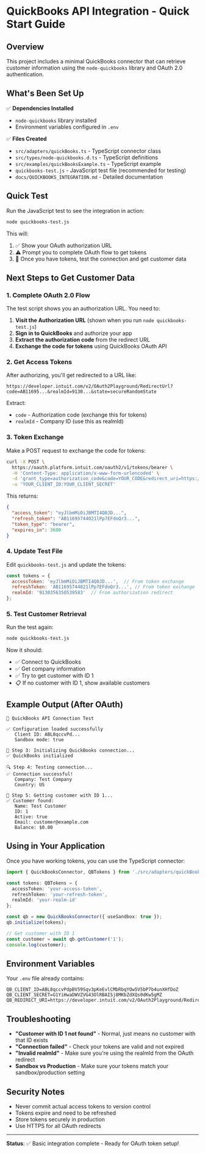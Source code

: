# QuickBooks API Integration - Quick Start Guide

## Overview

This project includes a minimal QuickBooks connector that can retrieve customer information using the `node-quickbooks` library and OAuth 2.0 authentication.

## What's Been Set Up

✅ **Dependencies Installed**
- `node-quickbooks` library installed
- Environment variables configured in `.env`

✅ **Files Created**
- `src/adapters/quickBooks.ts` - TypeScript connector class
- `src/types/node-quickbooks.d.ts` - TypeScript definitions
- `src/examples/quickBooksExample.ts` - TypeScript example
- `quickbooks-test.js` - JavaScript test file (recommended for testing)
- `docs/QUICKBOOKS_INTEGRATION.md` - Detailed documentation

## Quick Test

Run the JavaScript test to see the integration in action:

```bash
node quickbooks-test.js
```

This will:
1. ✅ Show your OAuth authorization URL
2. ⚠️ Prompt you to complete OAuth flow to get tokens
3. 🔄 Once you have tokens, test the connection and get customer data

## Next Steps to Get Customer Data

### 1. Complete OAuth 2.0 Flow

The test script shows you an authorization URL. You need to:

1. **Visit the Authorization URL** (shown when you run `node quickbooks-test.js`)
2. **Sign in to QuickBooks** and authorize your app
3. **Extract the authorization code** from the redirect URL
4. **Exchange the code for tokens** using QuickBooks OAuth API

### 2. Get Access Tokens

After authorizing, you'll get redirected to a URL like:
```
https://developer.intuit.com/v2/OAuth2Playground/RedirectUrl?code=AB11695...&realmId=9130...&state=secureRandomState
```

Extract:
- `code` - Authorization code (exchange this for tokens)
- `realmId` - Company ID (use this as realmId)

### 3. Token Exchange

Make a POST request to exchange the code for tokens:

```bash
curl -X POST \
  https://oauth.platform.intuit.com/oauth2/v1/tokens/bearer \
  -H 'Content-Type: application/x-www-form-urlencoded' \
  -d 'grant_type=authorization_code&code=YOUR_CODE&redirect_uri=https://developer.intuit.com/v2/OAuth2Playground/RedirectUrl' \
  -u 'YOUR_CLIENT_ID:YOUR_CLIENT_SECRET'
```

This returns:
```json
{
  "access_token": "eyJlbmMiOiJBMTI4Q0JD...",
  "refresh_token": "AB11695744021lPp7EFdoQr3...",
  "token_type": "bearer",
  "expires_in": 3600
}
```

### 4. Update Test File

Edit `quickbooks-test.js` and update the tokens:

```javascript
const tokens = {
  accessToken: 'eyJlbmMiOiJBMTI4Q0JD...',  // From token exchange
  refreshToken: 'AB11695744021lPp7EFdoQr3...', // From token exchange
  realmId: '9130356350539583'  // From authorization redirect
};
```

### 5. Test Customer Retrieval

Run the test again:

```bash
node quickbooks-test.js
```

Now it should:
- ✅ Connect to QuickBooks
- ✅ Get company information
- ✅ Try to get customer with ID 1
- 📋 If no customer with ID 1, show available customers

## Example Output (After OAuth)

```
🚀 QuickBooks API Connection Test

✅ Configuration loaded successfully
   Client ID: ABL8qccvPd...
   Sandbox mode: true

🔧 Step 3: Initializing QuickBooks connection...
✅ QuickBooks initialized

🔍 Step 4: Testing connection...
✅ Connection successful!
   Company: Test Company
   Country: US

👤 Step 5: Getting customer with ID 1...
✅ Customer found:
   Name: Test Customer
   ID: 1
   Active: true
   Email: customer@example.com
   Balance: $0.00
```

## Using in Your Application

Once you have working tokens, you can use the TypeScript connector:

```typescript
import { QuickBooksConnector, QBTokens } from './src/adapters/quickBooks';

const tokens: QBTokens = {
  accessToken: 'your-access-token',
  refreshToken: 'your-refresh-token',
  realmId: 'your-realm-id'
};

const qb = new QuickBooksConnector({ useSandbox: true });
qb.initialize(tokens);

// Get customer with ID 1
const customer = await qb.getCustomer('1');
console.log(customer);
```

## Environment Variables

Your `.env` file already contains:
```env
QB_CLIENT_ID=ABL8qccvPdpBV59Sqv3pKeEvlCMbRbqYOw5V5bP7b4unXHfDoZ
QB_CLIENT_SECRET=G1YiHwaDWVZVG43OlRBAISj8MKbZdXQs0dKw5gMZ
QB_REDIRECT_URI=https://developer.intuit.com/v2/OAuth2Playground/RedirectUrl
```

## Troubleshooting

- **"Customer with ID 1 not found"** - Normal, just means no customer with that ID exists
- **"Connection failed"** - Check your tokens are valid and not expired
- **"Invalid realmId"** - Make sure you're using the realmId from the OAuth redirect
- **Sandbox vs Production** - Make sure your tokens match your sandbox/production setting

## Security Notes

- Never commit actual access tokens to version control
- Tokens expire and need to be refreshed
- Store tokens securely in production
- Use HTTPS for all OAuth redirects

---

**Status**: ✅ Basic integration complete - Ready for OAuth token setup!
